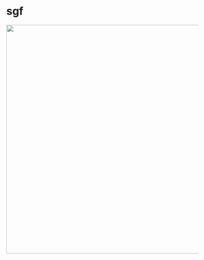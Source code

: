 # sgf

<p align="center">
  <img src="https://raw.githubusercontent.com/fohristiwhirl/sgf/master/gfx/screenshot.png" width="601" />
</p>
